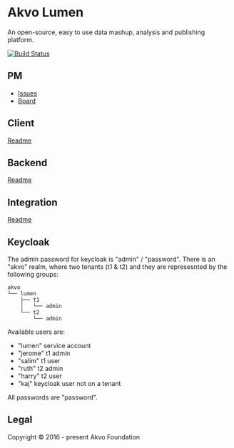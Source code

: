 # Akvo Lumen
An open-source, easy to use data mashup, analysis and publishing platform.

[![Build Status](https://travis-ci.org/akvo/akvo-lumen.svg?branch=develop)](https://travis-ci.org/akvo/akvo-lumen)

## PM

- [Issues](https://github.com/akvo/akvo-lumen/issues)
- [Board](http://waffle.io/akvo/akvo-lumen)

## Client
[Readme](client/README.md)

## Backend
[Readme](backend/README.md)

## Integration
[Readme](doc/integration/InputFormat.md)

## Keycloak
The admin password for keycloak is "admin" / "password". There is an "akvo" realm, where two tenants (t1 & t2) and they are represesnted by the following groups:

```
akvo
└── lumen
    ├── t1
    │   └── admin
    └── t2
        └── admin
```

Available users are:

- "lumen" service account
- "jerome" t1 admin
- "salim" t1 user
- "ruth" t2 admin
- "harry" t2 user
- "kaj" keycloak user not on a tenant

All passwords are "password".


## Legal
Copyright © 2016 - present Akvo Foundation

